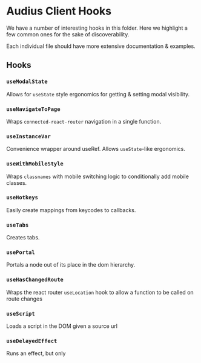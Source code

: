 # Audius Client Hooks

We have a number of interesting hooks in this folder. 
Here we highlight a few common ones for the sake of discoverability.  

Each individual file should have more extensive documentation & examples.

## Hooks
### `useModalState`
Allows for `useState` style ergonomics for getting & setting modal visibility.

### `useNavigateToPage`
Wraps `connected-react-router` navigation in a single function.

### `useInstanceVar`
Convenience wrapper around useRef. Allows `useState`-like ergonomics.

### `useWithMobileStyle`
Wraps `classnames` with mobile switching logic to conditionally add mobile classes.

### `useHotkeys`
Easily create mappings from keycodes to callbacks.

### `useTabs`
Creates tabs.

### `usePortal`
Portals a node out of its place in the dom hierarchy. 

### `useHasChangedRoute`
Wraps the react router `useLocation` hook to allow a function to be called on route changes

### `useScript`
Loads a script in the DOM given a source url

### `useDelayedEffect`
Runs an effect, but only 